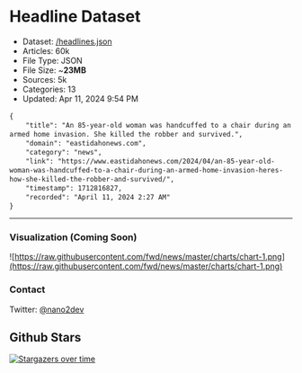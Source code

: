 # Headline Dataset

- Dataset: [/headlines.json](https://raw.githubusercontent.com/fwd/news/master/headlines.json) 
- Articles: 60k
- File Type: JSON
- File Size: ~**23MB**
- Sources: 5k
- Categories: 13
- Updated: Apr 11, 2024 9:54 PM

```
{
    "title": "An 85-year-old woman was handcuffed to a chair during an armed home invasion. She killed the robber and survived.",
    "domain": "eastidahonews.com",
    "category": "news",
    "link": "https://www.eastidahonews.com/2024/04/an-85-year-old-woman-was-handcuffed-to-a-chair-during-an-armed-home-invasion-heres-how-she-killed-the-robber-and-survived/",
    "timestamp": 1712816827,
    "recorded": "April 11, 2024 2:27 AM"
}
```

---

### Visualization (Coming Soon)

![https://raw.githubusercontent.com/fwd/news/master/charts/chart-1.png](https://raw.githubusercontent.com/fwd/news/master/charts/chart-1.png)

### Contact 

Twitter: [@nano2dev](https://twitter.com/nano2dev)

## Github Stars

[![Stargazers over time](https://starchart.cc/fwd/news.svg)](https://starchart.cc/fwd/news)
